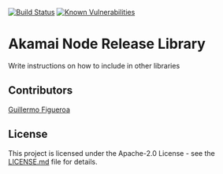 [![Build Status](https://travis-ci.org/gfirem/akamai-release-node.svg?branch=master)](https://travis-ci.org/gfirem/akamai-release-node) [![Known Vulnerabilities](https://snyk.io/test/github/gfirem/akamai-release-node/badge.svg)](https://snyk.io/test/github/gfirem/akamai-release-node)
# Akamai Node Release Library

Write instructions on how to include in other libraries

## Contributors

[Guillermo Figueroa](https://github.com/gfirem)

## License

This project is licensed under the Apache-2.0 License - see the [LICENSE.md](LICENSE) file for details.
